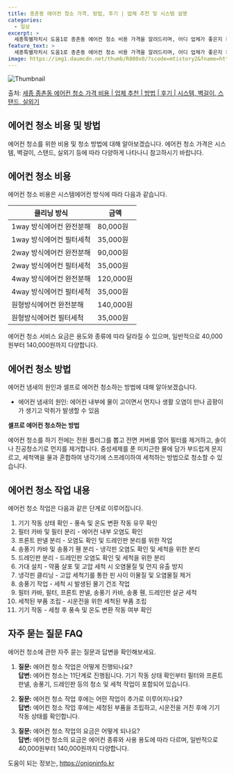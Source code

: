 ```yaml
---
title: 종촌동 에어컨 청소 가격, 방법, 후기 | 업체 추천 및 시스템 설명
categories:
  - 일상
excerpt: >
  세종특별자치시 도움1로 종촌동 에어컨 청소 비용 가격을 알려드리며, 어디 업체가 좋은지 후기를 통해 알아보겠습니다. 현재 글에서는 시스템, 벽걸이, 스탠드, 실외기 각각에 대해 청소 비용이 나와 있으니 참고하시면 되겠습니다. 에어컨 분해 청소 방법 보기 👈 클릭셀프 에어컨 청소 방법 보기👈 클릭도움1로 종촌동 에어컨 청소 비용시스템에어컨 방식클리닝방식금액1way 방식에어컨 완전분해80,000원1way 방식에어컨 필터세척35,000원2way 방식에어컨 완전분해90,000원2way 방식에어컨 필터세척35,000원4way 방식에어컨 완전분해120,000원4way 방식에어컨 필터세척35,000원원형방식에어컨 완전분해140,000원원형방식에어컨 필터세척35,000원에어컨 청소 견적 샘플 보기 👈 클릭에어컨 냄새의..
feature_text: >
  세종특별자치시 도움1로 종촌동 에어컨 청소 비용 가격을 알려드리며, 어디 업체가 좋은지 후기를 통해 알아보겠습니다. 현재 글에서는 시스템, 벽걸이, 스탠드, 실외기 각각에 대해 청소 비용이 나와 있으니 참고하시면 되겠습니다. 에어컨 분해 청소 방법 보기 👈 클릭셀프 에어컨 청소 방법 보기👈 클릭도움1로 종촌동 에어컨 청소 비용시스템에어컨 방식클리닝방식금액1way 방식에어컨 완전분해80,000원1way 방식에어컨 필터세척35,000원2way 방식에어컨 완전분해90,000원2way 방식에어컨 필터세척35,000원4way 방식에어컨 완전분해120,000원4way 방식에어컨 필터세척35,000원원형방식에어컨 완전분해140,000원원형방식에어컨 필터세척35,000원에어컨 청소 견적 샘플 보기 👈 클릭에어컨 냄새의..
image: https://img1.daumcdn.net/thumb/R800x0/?scode=mtistory2&fname=https%3A%2F%2Fblog.kakaocdn.net%2Fdn%2Fs67DI%2FbtsHvyobhKX%2FrhuStrKAK6kr1K1tUMKH50%2Fimg.webp
---
```


![Thumbnail](https://img1.daumcdn.net/thumb/R800x0/?scode=mtistory2&fname=https%3A%2F%2Fblog.kakaocdn.net%2Fdn%2Fs67DI%2FbtsHvyobhKX%2FrhuStrKAK6kr1K1tUMKH50%2Fimg.webp)

<p>출처: <a href="https://onioninfo.kr/entry/%EC%84%B8%EC%A2%85-%EC%A2%85%EC%B4%8C%EB%8F%99-%EC%97%90%EC%96%B4%EC%BB%A8-%EC%B2%AD%EC%86%8C-%EA%B0%80%EA%B2%A9-%EB%B9%84%EC%9A%A9-%EC%97%85%EC%B2%B4-%EC%B6%94%EC%B2%9C-%EB%B0%A9%EB%B2%95-%ED%9B%84%EA%B8%B0-%EC%8B%9C%EC%8A%A4%ED%85%9C-%EB%B2%BD%EA%B1%B8%EC%9D%B4-%EC%8A%A4%ED%83%A0%EB%93%9C-%EC%8B%A4%EC%99%B8%EA%B8%B0-1" rel="dofollow">세종 종촌동 에어컨 청소 가격 비용 | 업체 추천 | 방법 | 후기 | 시스템, 벽걸이, 스탠드, 실외기</a> </p>

## 에어컨 청소 비용 및 방법

에어컨 청소를 위한 비용 및 청소 방법에 대해 알아보겠습니다. 에어컨 청소 가격은 시스템, 벽걸이, 스탠드, 실외기 등에 따라 다양하게
나타나니 참고하시기 바랍니다.

## **에어컨 청소 비용**

에어컨 청소 비용은 시스템에어컨 방식에 따라 다음과 같습니다.

클리닝 방식 | 금액  
---|---  
1way 방식에어컨 완전분해 | 80,000원  
1way 방식에어컨 필터세척 | 35,000원  
2way 방식에어컨 완전분해 | 90,000원  
2way 방식에어컨 필터세척 | 35,000원  
4way 방식에어컨 완전분해 | 120,000원  
4way 방식에어컨 필터세척 | 35,000원  
원형방식에어컨 완전분해 | 140,000원  
원형방식에어컨 필터세척 | 35,000원  
  
에어컨 청소 서비스 요금은 용도와 종류에 따라 달라질 수 있으며, 일반적으로 40,000원부터 140,000원까지 다양합니다.

## **에어컨 청소 방법**

에어컨 냄새의 원인과 셀프로 에어컨 청소하는 방법에 대해 알아보겠습니다.

  * 에어컨 냄새의 원인: 에어컨 내부에 물이 고이면서 먼지나 생활 오염이 만나 곰팡이가 생기고 악취가 발생할 수 있음

**셀프로 에어컨 청소하는 방법**

에어컨 청소를 하기 전에는 전원 플러그를 뽑고 전면 커버를 열어 필터를 제거하고, 솔이나 진공청소기로 먼지를 제거합니다. 중성세제를 푼
미지근한 물에 담가 부드럽게 문지르고, 세척액을 물과 혼합하여 냉각기에 스프레이하여 세척하는 방법으로 청소할 수 있습니다.

## **에어컨 청소 작업 내용**

에어컨 청소 작업은 다음과 같은 단계로 이루어집니다.

  1. 기기 작동 상태 확인 - 풍속 및 온도 변환 작동 유무 확인
  2. 필터 카바 및 필터 분리 - 에어컨 내부 오염도 확인
  3. 프론트 판넬 분리 - 오염도 확인 및 드레인판 분리를 위한 작업
  4. 송풍기 카바 및 송풍기 휀 분리 - 냉각핀 오염도 확인 및 세척을 위한 분리
  5. 드레인판 분리 - 드레인판 오염도 확인 및 세척을 위한 분리
  6. 가대 설치 - 약품 살포 및 고압 세척 시 오염물질 및 먼지 유출 방지
  7. 냉각핀 클리닝 - 고압 세척기를 통한 핀 사이 이물질 및 오염물질 제거
  8. 송풍기 작업 - 세척 시 발생된 물기 건조 작업
  9. 필터 카바, 필터, 프론트 판넬, 송풍기 카바, 송풍 휀, 드레인판 살균 세척
  10. 세척된 부품 조립 - 시운전을 위한 세척된 부품 조립
  11. 기기 작동 - 세청 후 풍속 및 온도 변환 작동 여부 확인

## **자주 묻는 질문 FAQ**

에어컨 청소에 관한 자주 묻는 질문과 답변을 확인해보세요.

  1. **질문:** 에어컨 청소 작업은 어떻게 진행되나요?  
**답변:** 에어컨 청소는 11단계로 진행됩니다. 기기 작동 상태 확인부터 필터와 프론트판넬, 송풍기, 드레인판 등의 청소 및 세척 작업이
포함되어 있습니다.

  2. **질문:** 에어컨 청소 작업 후에는 어떤 작업이 추가로 이루어지나요?  
**답변:** 에어컨 청소 작업 후에는 세청된 부품을 조립하고, 시운전을 거친 후에 기기 작동 상태를 확인합니다.

  3. **질문:** 에어컨 청소 작업의 요금은 어떻게 되나요?  
**답변:** 에어컨 청소의 요금은 에어컨 종류와 사용 용도에 따라 다르며, 일반적으로 40,000원부터 140,000원까지 다양합니다.



 

도움이 되는 정보는, <a href="https://onioninfo.kr" rel="dofollow">https://onioninfo.kr</a>


